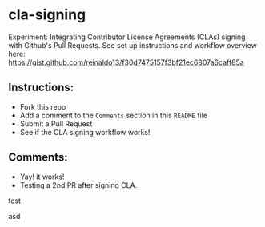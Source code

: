 # cla-signing
Experiment: Integrating Contributor License Agreements (CLAs) signing with Github's Pull Requests. See set up instructions and workflow overview here: https://gist.github.com/reinaldo13/f30d7475157f3bf21ec6807a6caff85a

## Instructions:
- Fork this repo
- Add a comment to the `Comments` section in this `README` file
- Submit a Pull Request
- See if the CLA signing workflow works!

## Comments:
- Yay! it works!
- Testing a 2nd PR after signing CLA.

test

asd

